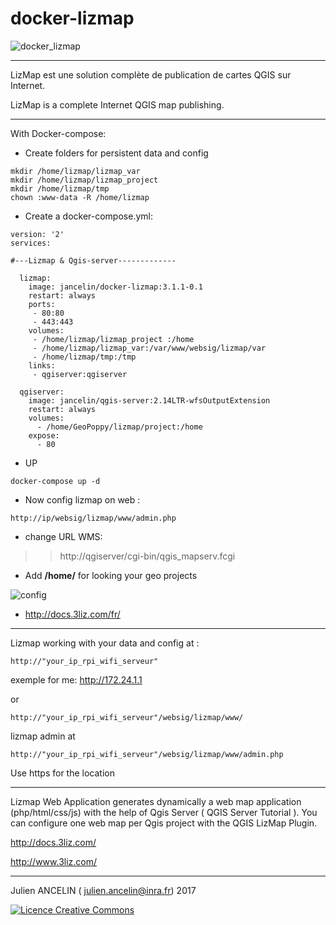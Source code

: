 docker-lizmap 
=============

![docker_lizmap](https://cloud.githubusercontent.com/assets/6421175/25778701/68e9a536-3306-11e7-9196-84247b04eb92.png)
__________________________________________________________________

LizMap est une solution complète de publication de cartes QGIS sur Internet.

LizMap is a complete Internet QGIS map publishing.

____________________________________________________________________

With Docker-compose:

* Create folders for persistent data and config
```
mkdir /home/lizmap/lizmap_var
mkdir /home/lizmap/lizmap_project
mkdir /home/lizmap/tmp
chown :www-data -R /home/lizmap
```

* Create a docker-compose.yml:

```
version: '2'
services:

#---Lizmap & Qgis-server-------------

  lizmap:
    image: jancelin/docker-lizmap:3.1.1-0.1
    restart: always
    ports:
     - 80:80
     - 443:443
    volumes:
     - /home/lizmap/lizmap_project :/home
     - /home/lizmap/lizmap_var:/var/www/websig/lizmap/var
     - /home/lizmap/tmp:/tmp
    links:
     - qgiserver:qgiserver

  qgiserver:
    image: jancelin/qgis-server:2.14LTR-wfsOutputExtension
    restart: always
    volumes:
      - /home/GeoPoppy/lizmap/project:/home
    expose:
      - 80
```
* UP

```
docker-compose up -d
```

* Now config lizmap on web :

```
http://ip/websig/lizmap/www/admin.php
```
* change URL WMS: 

>> http://qgiserver/cgi-bin/qgis_mapserv.fcgi

* Add **/home/** for looking your geo projects

![config](https://cloud.githubusercontent.com/assets/6421175/11306233/e945f342-8fb0-11e5-9906-4010b9398ef1.png)

* http://docs.3liz.com/fr/ 


____________________________________________________________________________________

Lizmap working with your data and config at : 

```
http://"your_ip_rpi_wifi_serveur"
```
exemple for me: http://172.24.1.1

or
```
http://"your_ip_rpi_wifi_serveur"/websig/lizmap/www/
```
lizmap admin at 
```
http://"your_ip_rpi_wifi_serveur"/websig/lizmap/www/admin.php
```

Use https for the location

____________________________________________________________________________________

Lizmap Web Application generates dynamically a web map application (php/html/css/js) with the help of Qgis Server ( QGIS Server Tutorial ). You can configure one web map per Qgis project with the QGIS LizMap Plugin.

http://docs.3liz.com/

http://www.3liz.com/

____________________________________________________________________________________

Julien ANCELIN ( julien.ancelin@inra.fr) 2017

<a rel="license" href="http://creativecommons.org/licenses/by-sa/4.0/">
<img alt="Licence Creative Commons" style="border-width:0" src="https://i.creativecommons.org/l/by-sa/4.0/88x31.png" />
</a>

